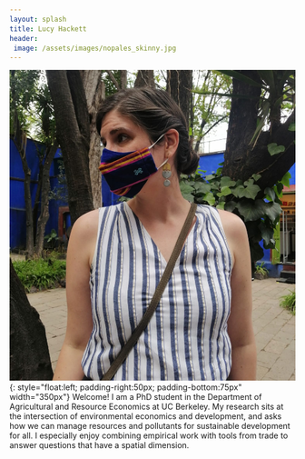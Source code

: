 ```yaml
---
layout: splash 
title: Lucy Hackett
header:
 image: /assets/images/nopales_skinny.jpg
---
```


![image](/assets/images/side-portrait.jpeg){: style="float:left; padding-right:50px; padding-bottom:75px" width="350px"} 
Welcome! I am a PhD student in the Department of Agricultural and Resource Economics at UC Berkeley. My research sits at the intersection of environmental economics and development, and asks how we can manage resources and pollutants for sustainable development for all. I especially enjoy combining empirical work with tools from trade to answer questions that have a spatial dimension.



